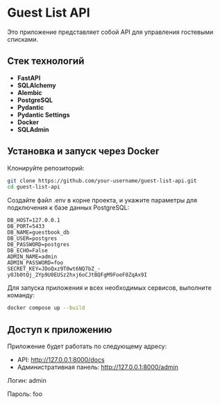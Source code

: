 # Guest List API

Это приложение представляет собой API для управления гостевыми списками.

## Стек технологий

- **FastAPI**
- **SQLAlchemy**
- **Alembic**
- **PostgreSQL**
- **Pydantic**
- **Pydantic Settings**
- **Docker**
- **SQLAdmin**

## Установка и запуск через Docker

Клонируйте репозиторий:

```bash
git clone https://github.com/your-username/guest-list-api.git
cd guest-list-api
```

Создайте файл .env в корне проекта, и укажите параметры для подключения к базе данных PostgreSQL:

```env
DB_HOST=127.0.0.1
DB_PORT=5433
DB_NAME=guestbook_db
DB_USER=postgres
DB_PASSWORD=postgres
DB_ECHO=False
ADMIN_NAME=admin
ADMIN_PASSWORD=foo
SECRET_KEY=JDoQxz9T0wt6NQ7bZ_-y0Jb0tQj_2Yp9U0EUSz2hxj6oCJtBQFgM9FoeF0ZqAx9I
```

Для запуска приложения и всех необходимых сервисов, выполните команду:

```bash
docker compose up --build
```

## Доступ к приложению

Приложение будет работать по следующему адресу:

- API: <http://127.0.0.1:8000/docs>
- Административная панель: <http://127.0.0.1:8000/admin>

Логин: admin

Пароль: foo
